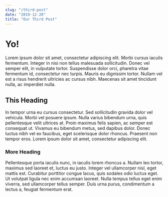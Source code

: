 ```yaml
---
slug: "/third-post"
date: "2019-12-20"
title: "Our Third Post"
---
```


# Yo!

Lorem ipsum dolor sit amet, consectetur adipiscing elit. Morbi cursus iaculis fermentum. Integer in nisi non tellus malesuada sollicitudin. Donec vel semper elit, in vulputate tortor. Suspendisse dolor orci, pharetra vitae fermentum id, consectetur nec turpis. Mauris eu dignissim tortor. Nullam vel est a risus hendrerit ultricies ac cursus nibh. Maecenas sit amet tincidunt nulla, ac imperdiet nulla.

## This Heading

In tempor urna eu cursus consectetur. Sed sollicitudin gravida dolor vel vehicula. Morbi vel posuere ipsum. Nulla varius bibendum urna, quis pellentesque velit ultrices at. Proin maximus felis sapien, ac semper est consequat ut. Vivamus eu bibendum metus, sed dapibus dolor. Donec luctus nibh vel ex faucibus, eget scelerisque dolor rhoncus. Praesent non tempor eros. Lorem ipsum dolor sit amet, consectetur adipiscing elit.

### More Heading

Pellentesque porta iaculis nunc, in iaculis lorem rhoncus a. Nullam leo tortor, maximus sed laoreet et, luctus eu justo. Integer vel ullamcorper nisl, eget mattis est. Curabitur porttitor congue lacus, quis sodales odio luctus eget. Ut volutpat ligula nec enim accumsan laoreet. Nulla tempus tellus eget enim viverra, sed ullamcorper tellus semper. Duis urna purus, condimentum a lectus a, feugiat fermentum erat.
